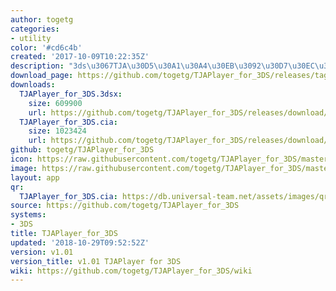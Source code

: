 ```yaml
---
author: togetg
categories:
- utility
color: '#cd6c4b'
created: '2017-10-09T10:22:35Z'
description: "3ds\u3067TJA\u30D5\u30A1\u30A4\u30EB\u3092\u30D7\u30EC\u30A4\u3059\u308B"
download_page: https://github.com/togetg/TJAPlayer_for_3DS/releases/tag/v1.01
downloads:
  TJAPlayer_for_3DS.3dsx:
    size: 609900
    url: https://github.com/togetg/TJAPlayer_for_3DS/releases/download/v1.01/TJAPlayer_for_3DS.3dsx
  TJAPlayer_for_3DS.cia:
    size: 1023424
    url: https://github.com/togetg/TJAPlayer_for_3DS/releases/download/v1.01/TJAPlayer_for_3DS.cia
github: togetg/TJAPlayer_for_3DS
icon: https://raw.githubusercontent.com/togetg/TJAPlayer_for_3DS/master/resources/icon.png
image: https://raw.githubusercontent.com/togetg/TJAPlayer_for_3DS/master/resources/banner.png
layout: app
qr:
  TJAPlayer_for_3DS.cia: https://db.universal-team.net/assets/images/qr/tjaplayer_for_3ds.cia.png
source: https://github.com/togetg/TJAPlayer_for_3DS
systems:
- 3DS
title: TJAPlayer_for_3DS
updated: '2018-10-29T09:52:52Z'
version: v1.01
version_title: v1.01 TJAPlayer for 3DS
wiki: https://github.com/togetg/TJAPlayer_for_3DS/wiki
---
```

